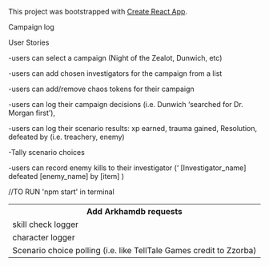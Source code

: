 This project was bootstrapped with [Create React App](https://github.com/facebook/create-react-app).

Campaign log

User Stories

-users can select a campaign (Night of the Zealot, Dunwich, etc)

-users can add chosen investigators for the campaign from a list 

-users can add/remove chaos tokens for their campaign

-users can log their campaign decisions (i.e. Dunwich ‘searched for Dr. Morgan first’), 

-users can log their scenario results: xp earned, trauma gained, Resolution, defeated by (i.e. treachery, enemy)

-Tally scenario choices

-users can record enemy kills to their investigator
(‘ [Investigator_name] defeated [enemy_name] by [item] )



//TO RUN
'npm start' in terminal





<table>

<tr><th>Add Arkhamdb requests</th></tr>

<tr><td>skill check logger</td></tr>

<tr><td>character logger</td></tr>

<tr><td>Scenario choice polling (i.e. like TellTale Games credit to Zzorba)</td> </tr>

</table>
